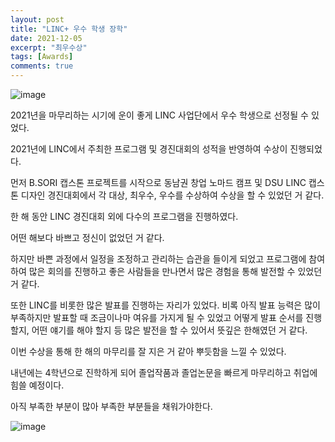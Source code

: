 ```yaml
---
layout: post
title: "LINC+ 우수 학생 장학"
date: 2021-12-05
excerpt: "최우수상"
tags: [Awards]
comments: true
---
```


![image](https://user-images.githubusercontent.com/70894372/193970305-4e829178-655f-4816-ad12-781f7a314ba5.png)


2021년을 마무리하는 시기에 운이 좋게 LINC 사업단에서 우수 학생으로 선정될 수 있었다.

2021년에 LINC에서 주최한 프로그램 및 경진대회의 성적을 반영하여 수상이 진행되었다.

먼저 B.SORI 캡스톤 프로젝트를 시작으로 동남권 창업 노마드 캠프 및 DSU LINC 캡스톤 디자인 경진대회에서 각 대상, 최우수, 우수를 수상하여 수상을 할 수 있었던 거 같다.

한 해 동안 LINC 경진대회 외에 다수의 프로그램을 진행하였다.

어떤 해보다 바쁘고 정신이 없었던 거 같다.

하지만 바쁜 과정에서 일정을 조정하고 관리하는 습관을 들이게 되었고 프로그램에 참여하여 많은 회의를 진행하고 좋은 사람들을 만나면서 많은 경험을 통해 발전할 수 있었던 거 같다.

또한 LINC를 비롯한 많은 발표를 진행하는 자리가 있었다. 비록 아직 발표 능력은 많이 부족하지만 발표할 때 조금이나마 여유를 가지게 될 수 있었고 어떻게 발표 순서를 진행할지, 어떤 얘기를 해야 할지 등 많은 발전을 할 수 있어서 뜻깊은 한해였던 거 같다.

이번 수상을 통해 한 해의 마무리를 잘 지은 거 같아 뿌듯함을 느낄 수 있었다.

내년에는 4학년으로 진학하게 되어 졸업작품과 졸업논문을 빠르게 마무리하고 취업에 힘쓸 예정이다. 

아직 부족한 부분이 많아 부족한 부분들을 채워가야한다.

![image](https://user-images.githubusercontent.com/70894372/193972173-91f62624-e7c0-42b6-923b-7c485ae8c5e7.png)